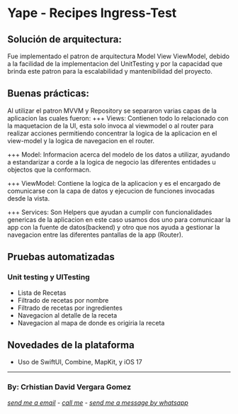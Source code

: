 #  Yape - Recipes Ingress-Test

## Solución de arquitectura:
Fue implementado el patron de arquitectura Model View ViewModel, debido a la facilidad de la implementacion del UnitTesting y por la capacidad que brinda este patron para la escalabilidad y mantenibilidad del proyecto.

## Buenas prácticas: 
Al utilizar el patron MVVM y Repository se separaron varias capas de la aplicacion las cuales fueron:
+++ Views:
    Contienen todo lo relacionado con la maquetacion de la UI, esta solo invoca al viewmodel o al router para realizar acciones permitiendo concentrar la logica de la aplicacion en el view-model y la logica de navegacion en el router.

+++ Model:
    Informacion acerca del modelo de los datos a utilizar, ayudando a estandarizar a corde a la logica de negocio las diferentes entidades u objectos que la conformacn.
    
+++ ViewModel:
    Contiene la logica de la aplicacion y es el encargado de comunicarse con la capa de datos y ejecucion de funciones invocadas desde la vista.

+++ Services:
    Son Helpers que ayudan a cumplir con funcionalidades genericas de la aplicacion en este caso usamos dos uno para comunicaar la app con la fuente de datos(backend) y otro que nos ayuda a gestionar la navegacion entre las diferentes pantallas de la app (Router).


## Pruebas automatizadas

### Unit testing y UITesting

 - Lista de Recetas
 - Filtrado de recetas por nombre
 - Filtrado de recetas por ingredientes
 - Navegacion al detalle de la receta
 - Navegacion al mapa de donde es origiria la receta
 
## Novedades de la plataforma
- Uso de SwiftUI, Combine, MapKit, y iOS 17

<hr>

### By: Crhistian David Vergara Gomez
<i>[send me a email](mailto:krisskira@gmail.com) - [call me](tel:+573183919187) - [send me a message by whatsapp](https://wa.link/fre450)</i>
